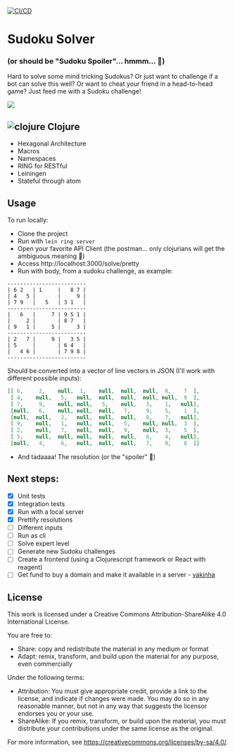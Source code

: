 [![CI/CD](https://github.com/Deaf-Clojurian/sudoku-solver/actions/workflows/cicd.yml/badge.svg)](https://github.com/Deaf-Clojurian/sudoku-solver/actions/workflows/cicd.yml)
# Sudoku Solver
### (or should be "Sudoku Spoiler"... hmmm... :thinking:)

Hard to solve some mind tricking Sudokus? Or just want to challenge if a bot can solve this well? Or want to cheat your friend in a head-to-head game? Just feed me with a Sudoku challenge!

![](https://media.giphy.com/media/l41Yy6jvn3BXYDRu0/giphy.gif)

## ![clojure](https://user-images.githubusercontent.com/26586714/215013658-47a84870-4675-4bb7-82c9-996e8337addb.png) Clojure
- Hexagonal Architecture
- Macros
- Namespaces
- RING for RESTful
- Leiningen
- Stateful through atom

## Usage

To run locally:
- Clone the project
- Run with `lein ring server`
- Open your favorite API Client (the postman... only clojurians will get the ambiguous meaning :grimacing:)
- Access http://localhost:3000/solve/pretty
- Run with body, from a sudoku challenge, as example:
```
-------------------------
| 6 2   | 1     |   8 7 |
| 4   5 |       |     9 |
| 7 9   |   5   | 3 1   |
-------------------------
|   6   |     7 | 9 5 1 |
|     2 |       | 8 7   |
| 9   1 |     5 |     3 |
-------------------------
| 2   7 |     9 |   3 5 |
| 5     |       | 6 4   |
|   4 6 |       | 7 9 8 |
-------------------------
```
Should be converted into a vector of line vectors in JSON (I'll work with different possible inputs):
```json
[[ 6,     2,    null,  1,    null,  null,  null,  8,    7  ],
 [ 4,    null,   5,   null,  null,  null,  null, null,  9  ],
 [ 7,     9,    null, null,   5,    null,   3,    1,   null],
 [null,   6,    null, null,  null,   7,     9,    5,    1  ],
 [null,  null,   2,   null,  null,  null,   8,    7,   null],
 [ 9,    null,   1,   null,  null,   5,    null, null,  3  ],
 [ 2,    null,   7,   null,  null,   9,    null,  3,    5  ],
 [ 5,    null,  null, null,  null,  null,   6,    4,   null],
 [null,   4,     6,   null,  null,  null,   7,    9,    8  ]]
```
- And tadaaaa! The resolution (or the "spoiler" :see_no_evil:)

## Next steps:
- [x] Unit tests
- [x] Integration tests
- [x] Run with a local server
- [x] Prettify resolutions
- [ ] Different inputs
- [ ] Run as cli
- [ ] Solve expert level
- [ ] Generate new Sudoku challenges
- [ ] Create a frontend (using a Clojurescript framework or React with reagent)
- [ ] Get fund to buy a domain and make it available in a server - [vakinha](https://www.vakinha.com.br/3428676)

## License

This work is licensed under a Creative Commons Attribution-ShareAlike 4.0 International License.

You are free to:

- Share: copy and redistribute the material in any medium or format
- Adapt: remix, transform, and build upon the material for any purpose, even commercially

Under the following terms:

- Attribution: You must give appropriate credit, provide a link to the license, and indicate if changes were made. You may do so in any reasonable manner, but not in any way that suggests the licensor endorses you or your use.
- ShareAlike: If you remix, transform, or build upon the material, you must distribute your contributions under the same license as the original.

For more information, see https://creativecommons.org/licenses/by-sa/4.0/.

